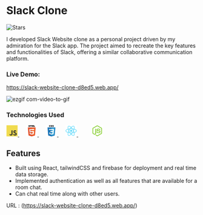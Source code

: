 # Slack Clone 
![Stars](https://img.shields.io/ore/stars/stars)

I developed Slack Website clone as a personal project driven by my admiration for the Slack app. The project aimed to recreate the key features
and functionalities of Slack, offering a similar collaborative communication platform.

### Live Demo:
https://slack-website-clone-d8ed5.web.app/

![ezgif com-video-to-gif](https://github.com/Ameen-Here/slack-website-clone/assets/86822695/2f431ea4-8593-4e04-8295-538551ce19a5)

### Technologies Used

<a href="https://developer.mozilla.org/en-US/docs/Web/JavaScript" target="_blank" rel="noreferrer"> <img src="https://raw.githubusercontent.com/devicons/devicon/master/icons/javascript/javascript-original.svg" alt="javascript" width="30" height="30"/> </a>  &emsp;   <a href="https://www.w3.org/html/" target="_blank" rel="noreferrer"> <img src="https://raw.githubusercontent.com/devicons/devicon/master/icons/html5/html5-original-wordmark.svg" alt="html5" width="30" height="30"/> </a>  &emsp;   <a href="https://www.w3schools.com/css/" target="_blank" rel="noreferrer"> <img src="https://raw.githubusercontent.com/devicons/devicon/master/icons/css3/css3-original-wordmark.svg" alt="css3" width="30" height="30"/> </a>  &emsp;  <a href="https://reactjs.org/" target="_blank" rel="noreferrer"> <img src="https://raw.githubusercontent.com/devicons/devicon/master/icons/react/react-original.svg" alt="css3" width="30" height="30"/> </a>  &emsp;   &emsp;  <a href="https://nodejs.org/en/" target="_blank" rel="noreferrer"> <img src="https://raw.githubusercontent.com/devicons/devicon/master/icons/nodejs/nodejs-original.svg" alt="css3" width="30" height="30"/> </a>        
 
## Features

- Built using React, tailwindCSS and firebase for deployment and real time data storage.
- Implemented authentication as well as all features that are available for a room chat.
- Can chat real
time along with other users.

URL : (https://slack-website-clone-d8ed5.web.app/)
